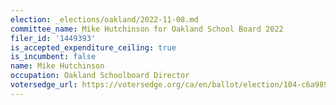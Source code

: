 ```yaml
---
election: _elections/oakland/2022-11-08.md
committee_name: Mike Hutchinson for Oakland School Board 2022
filer_id: '1449393'
is_accepted_expenditure_ceiling: true
is_incumbent: false
name: Mike Hutchinson
occupation: Oakland Schoolboard Director
votersedge_url: https://votersedge.org/ca/en/ballot/election/104-c6a989/address/null/zip/94611/contests/contest/24211/candidate/158594?&cty=ca%2falm&date=2022-11-08
---
```

